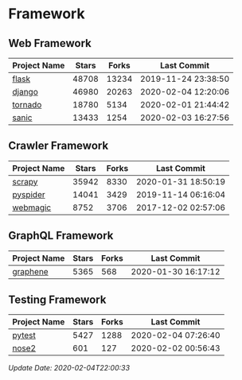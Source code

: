 # Framework

## Web Framework

| Project Name | Stars | Forks | Last Commit |
| ------------ | ----- | ----- | ----------- |
| [flask](https://github.com/pallets/flask) | 48708 | 13234 | 2019-11-24 23:38:50 |
| [django](https://github.com/django/django) | 46980 | 20263 | 2020-02-04 12:20:06 |
| [tornado](https://github.com/tornadoweb/tornado) | 18780 | 5134 | 2020-02-01 21:44:42 |
| [sanic](https://github.com/huge-success/sanic) | 13433 | 1254 | 2020-02-03 16:27:56 |

## Crawler Framework

| Project Name | Stars | Forks | Last Commit |
| ------------ | ----- | ----- | ----------- |
| [scrapy](https://github.com/scrapy/scrapy) | 35942 | 8330 | 2020-01-31 18:50:19 |
| [pyspider](https://github.com/binux/pyspider) | 14041 | 3429 | 2019-11-14 06:16:04 |
| [webmagic](https://github.com/code4craft/webmagic) | 8752 | 3706 | 2017-12-02 02:57:06 |

## GraphQL Framework

| Project Name | Stars | Forks | Last Commit |
| ------------ | ----- | ----- | ----------- |
| [graphene](https://github.com/graphql-python/graphene) | 5365 | 568 | 2020-01-30 16:17:12 |

## Testing Framework

| Project Name | Stars | Forks | Last Commit |
| ------------ | ----- | ----- | ----------- |
| [pytest](https://github.com/pytest-dev/pytest) | 5427 | 1288 | 2020-02-04 07:26:40 |
| [nose2](https://github.com/nose-devs/nose2) | 601 | 127 | 2020-02-02 00:56:43 |

*Update Date: 2020-02-04T22:00:33*
